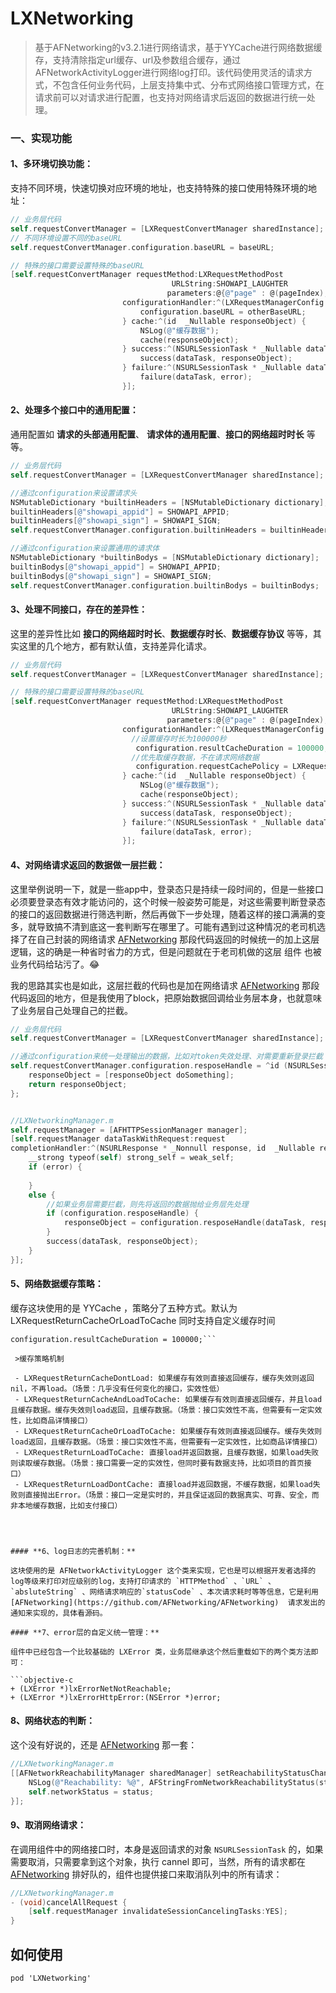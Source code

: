 # LXNetworking
> 基于AFNetworking的v3.2.1进行网络请求，基于YYCache进行网络数据缓存，支持清除指定url缓存、url及参数组合缓存，通过AFNetworkActivityLogger进行网络log打印。该代码使用灵活的请求方式，不包含任何业务代码，上层支持集中式、分布式网络接口管理方式，在请求前可以对请求进行配置，也支持对网络请求后返回的数据进行统一处理。

### 一、实现功能

#### **1、多环境切换功能：**

支持不同环境，快速切换对应环境的地址，也支持特殊的接口使用特殊环境的地址：

```objective-c
// 业务层代码
self.requestConvertManager = [LXRequestConvertManager sharedInstance];
// 不同环境设置不同的baseURL
self.requestConvertManager.configuration.baseURL = baseURL;

// 特殊的接口需要设置特殊的baseURL
[self.requestConvertManager requestMethod:LXRequestMethodPost
                                    URLString:SHOWAPI_LAUGHTER
                                   parameters:@{@"page" : @(pageIndex), @"maxResult" : @(pageSize)}
                         configurationHandler:^(LXRequestManagerConfig * _Nullable configuration) {
                             configuration.baseURL = otherBaseURL;
                         } cache:^(id  _Nullable responseObject) {
                             NSLog(@"缓存数据");
                             cache(responseObject);
                         } success:^(NSURLSessionTask * _Nullable dataTask, id  _Nullable responseObject) {
                             success(dataTask, responseObject);
                         } failure:^(NSURLSessionTask * _Nullable dataTask, LXError * _Nullable error) {
                             failure(dataTask, error);
                         }];
```

#### **2、处理多个接口中的通用配置：**

通用配置如 **请求的头部通用配置**、 **请求体的通用配置**、**接口的网络超时时长** 等等。

```objective-c
// 业务层代码
self.requestConvertManager = [LXRequestConvertManager sharedInstance];

//通过configuration来设置请求头
NSMutableDictionary *builtinHeaders = [NSMutableDictionary dictionary];
builtinHeaders[@"showapi_appid"] = SHOWAPI_APPID;
builtinHeaders[@"showapi_sign"] = SHOWAPI_SIGN;
self.requestConvertManager.configuration.builtinHeaders = builtinHeaders;

//通过configuration来设置通用的请求体
NSMutableDictionary *builtinBodys = [NSMutableDictionary dictionary];
builtinBodys[@"showapi_appid"] = SHOWAPI_APPID;
builtinBodys[@"showapi_sign"] = SHOWAPI_SIGN;
self.requestConvertManager.configuration.builtinBodys = builtinBodys;
```

#### **3、处理不同接口，存在的差异性：**

这里的差异性比如 **接口的网络超时时长**、**数据缓存时长**、**数据缓存协议** 等等，其实这里的几个地方，都有默认值，支持差异化请求。

```objective-c
// 业务层代码
self.requestConvertManager = [LXRequestConvertManager sharedInstance];

// 特殊的接口需要设置特殊的baseURL
[self.requestConvertManager requestMethod:LXRequestMethodPost
                                    URLString:SHOWAPI_LAUGHTER
                                   parameters:@{@"page" : @(pageIndex), @"maxResult" : @(pageSize)}
                         configurationHandler:^(LXRequestManagerConfig * _Nullable configuration) {
                           //设置缓存时长为100000秒
							configuration.resultCacheDuration = 100000;    
                           //优先取缓存数据，不在请求网络数据
                            configuration.requestCachePolicy = LXRequestReturnLoadToCache;    
                         } cache:^(id  _Nullable responseObject) {
                             NSLog(@"缓存数据");
                             cache(responseObject);
                         } success:^(NSURLSessionTask * _Nullable dataTask, id  _Nullable responseObject) {
                             success(dataTask, responseObject);
                         } failure:^(NSURLSessionTask * _Nullable dataTask, LXError * _Nullable error) {
                             failure(dataTask, error);
                         }];
```

#### **4、对网络请求返回的数据做一层拦截：**

这里举例说明一下，就是一些app中，登录态只是持续一段时间的，但是一些接口必须要登录态有效才能访问的，这个时候一般姿势可能是，对这些需要判断登录态的接口的返回数据进行筛选判断，然后再做下一步处理，随着这样的接口满满的变多，就导致搞不清到底这一套判断写在哪里了。可能有遇到过这种情况的老司机选择了在自己封装的网络请求 [AFNetworking](https://github.com/AFNetworking/AFNetworking)  那段代码返回的时候统一的加上这层逻辑，这的确是一种省时省力的方式，但是问题就在于老司机做的这层 组件 也被业务代码给玷污了。😂

我的思路其实也是如此，这层拦截的代码也是加在网络请求 [AFNetworking](https://github.com/AFNetworking/AFNetworking)  那段代码返回的地方，但是我使用了block，把原始数据回调给业务层本身，也就意味了业务层自己处理自己的拦截。

```objective-c
// 业务层代码
self.requestConvertManager = [LXRequestConvertManager sharedInstance];

//通过configuration来统一处理输出的数据，比如对token失效处理、对需要重新登录拦截
self.requestConvertManager.configuration.resposeHandle = ^id (NSURLSessionTask *dataTask, id responseObject) {
  	responseObject = [responseObject doSomething];
	return responseObject;
};


//LXNetworkingManager.m
self.requestManager = [AFHTTPSessionManager manager];
[self.requestManager dataTaskWithRequest:request
completionHandler:^(NSURLResponse * _Nonnull response, id  _Nullable responseObject, NSError * _Nullable error) {
    __strong typeof(self) strong_self = weak_self;
    if (error) {
        
    }
    else {
      	//如果业务层需要拦截，则先将返回的数据抛给业务层先处理
        if (configuration.resposeHandle) {
            responseObject = configuration.resposeHandle(dataTask, responseObject);
        }
        success(dataTask, responseObject);
    }
}];
```

#### **5、网络数据缓存策略**：

缓存这块使用的是 YYCache ，策略分了五种方式。默认为LXRequestReturnCacheOrLoadToCache
同时支持自定义缓存时间
```//设置缓存时长为100000秒
configuration.resultCacheDuration = 100000;```

 >缓存策略机制
 
 - LXRequestReturnCacheDontLoad: 如果缓存有效则直接返回缓存，缓存失效则返回nil，不再load。（场景：几乎没有任何变化的接口，实效性低）
 - LXRequestReturnCacheAndLoadToCache: 如果缓存有效则直接返回缓存，并且load且缓存数据。缓存失效则load返回，且缓存数据。（场景：接口实效性不高，但需要有一定实效性，比如商品详情接口）
 - LXRequestReturnCacheOrLoadToCache: 如果缓存有效则直接返回缓存。缓存失效则load返回，且缓存数据。（场景：接口实效性不高，但需要有一定实效性，比如商品详情接口）
 - LXRequestReturnLoadToCache: 直接load并返回数据，且缓存数据，如果load失败则读取缓存数据。（场景：接口需要一定的实效性，但同时要有数据支持，比如项目的首页接口）
 - LXRequestReturnLoadDontCache: 直接load并返回数据，不缓存数据，如果load失败则直接抛出Error。（场景：接口一定是实时的，并且保证返回的数据真实、可靠、安全，而非本地缓存数据，比如支付接口）
 



#### **6、log日志的完善机制：**

这块使用的是 AFNetworkActivityLogger 这个类来实现，它也是可以根据开发者选择的log等级来打印对应级别的log，支持打印请求的 `HTTPMethod` 、`URL` 、`absluteString` 、网络请求响应的`statusCode` 、本次请求耗时等等信息，它是利用  [AFNetworking](https://github.com/AFNetworking/AFNetworking)  请求发出的通知来实现的，具体看源码。

#### **7、error层的自定义统一管理：**

组件中已经包含一个比较基础的 LXError 类，业务层继承这个然后重载如下的两个类方法即可：

```objective-c
+ (LXError *)lxErrorNetNotReachable;
+ (LXError *)lxErrorHttpError:(NSError *)error;
```

#### **8、网络状态的判断：**

这个没有好说的，还是 [AFNetworking](https://github.com/AFNetworking/AFNetworking) 那一套：

```objective-c
//LXNetworkingManager.m
[[AFNetworkReachabilityManager sharedManager] setReachabilityStatusChangeBlock:^(AFNetworkReachabilityStatus status) {
	NSLog(@"Reachability: %@", AFStringFromNetworkReachabilityStatus(status));
	self.networkStatus = status;
}];
```

#### 9、取消网络请求：

在调用组件中的网络接口时，本身是返回请求的对象 `NSURLSessionTask` 的，如果需要取消，只需要拿到这个对象，执行 cannel 即可，当然，所有的请求都在 [AFNetworking](https://github.com/AFNetworking/AFNetworking) 排好队的，组件也提供接口来取消队列中的所有请求：

```objective-c
//LXNetworkingManager.m
- (void)cancelAllRequest {
    [self.requestManager invalidateSessionCancelingTasks:YES];
}
```


## 如何使用
```
pod 'LXNetworking'
```
